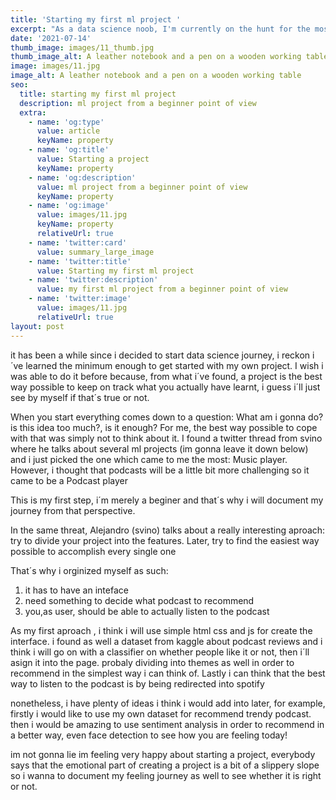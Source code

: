 ```yaml
---
title: 'Starting my first ml project '
excerpt: "As a data science noob, I'm currently on the hunt for the most efficient learning path. Creating a project is highlighted as the most obvious step. However, yet I think I´ve learned the minimum enough to get started with it,\_ Something has had stopped me for a while, so I found the best way possible to keep on track: document it, I guess I´ll just see by myself if that´s true or not. But, for now, this blog will be an up-to-date journey of my process/feelings throughout developing my own first ML project."
date: '2021-07-14'
thumb_image: images/11_thumb.jpg
thumb_image_alt: A leather notebook and a pen on a wooden working table
image: images/11.jpg
image_alt: A leather notebook and a pen on a wooden working table
seo:
  title: starting my first ml project
  description: ml project from a beginner point of view
  extra:
    - name: 'og:type'
      value: article
      keyName: property
    - name: 'og:title'
      value: Starting a project
      keyName: property
    - name: 'og:description'
      value: ml project from a beginner point of view
      keyName: property
    - name: 'og:image'
      value: images/11.jpg
      keyName: property
      relativeUrl: true
    - name: 'twitter:card'
      value: summary_large_image
    - name: 'twitter:title'
      value: Starting my first ml project
    - name: 'twitter:description'
      value: my first ml project from a beginner point of view
    - name: 'twitter:image'
      value: images/11.jpg
      relativeUrl: true
layout: post
---
```


it has been a while since i decided to start data science journey, i reckon i´ve learned the minimum enough to get started with my own project. I wish i was able to do it before because, from what i´ve found, a project is the best way possible to keep on track what you actually have learnt, i guess i´ll just see by myself if that´s true or not.

When you start everything comes down to a question: What am i gonna do? is this idea too much?, is it enough? For me, the best way possible to cope with that was simply not to think about it. I found a twitter thread from svino where he talks about several ml projects (im gonna leave it down below) and i just picked the one which came to me the most: Music player. However, i thought that podcasts will be a little bit more challenging so it came to be a Podcast player 

This is my first step, i´m merely a beginer and that´s why i will document my journey from that perspective.

In the same threat, Alejandro (svino) talks about a really interesting aproach: try to divide your project into the features. Later, try to find the easiest way possible to accomplish every single one 

That´s why i orginized myself as such:
1. it has to have an inteface
2. need something to decide what podcast to recommend
3. you,as user, should be able to actually listen to the podcast 


As my first aproach , i think i will use simple html css and js for create the interface.
i found as well a dataset from kaggle about podcast reviews and i think i will go on with a classifier on whether people like it or not, then i´ll asign it into  the page. probaly dividing into themes as well in order to recommend in the simplest way i can think of. Lastly i can think that the best way to listen to the podcast is by being redirected into spotify 

nonetheless, i have plenty of ideas i think i would add into later, for example, firstly i would like to use my own dataset for recommend trendy podcast. then i would be amazing to use sentiment analysis in order to recommend in a better way, even face detection to see how you are feeling today!

im not gonna lie im feeling very happy about starting a project, everybody says that the emotional part of creating a project is a bit of a slippery slope so i wanna to document my feeling journey as well to see whether it is right or not.